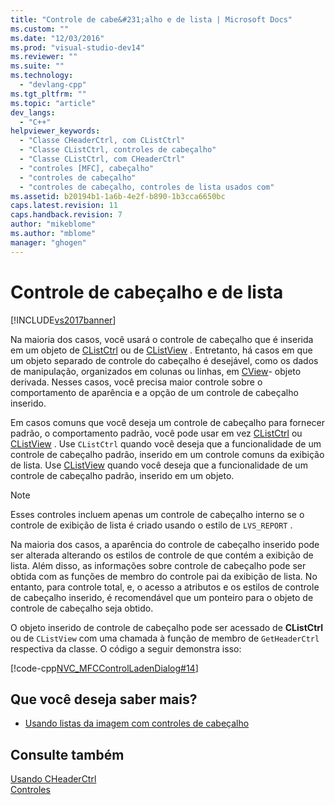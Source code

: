 ```yaml
---
title: "Controle de cabe&#231;alho e de lista | Microsoft Docs"
ms.custom: ""
ms.date: "12/03/2016"
ms.prod: "visual-studio-dev14"
ms.reviewer: ""
ms.suite: ""
ms.technology: 
  - "devlang-cpp"
ms.tgt_pltfrm: ""
ms.topic: "article"
dev_langs: 
  - "C++"
helpviewer_keywords: 
  - "Classe CHeaderCtrl, com CListCtrl"
  - "Classe CListCtrl, controles de cabeçalho"
  - "Classe CListCtrl, com CHeaderCtrl"
  - "controles [MFC], cabeçalho"
  - "controles de cabeçalho"
  - "controles de cabeçalho, controles de lista usados com"
ms.assetid: b20194b1-1a6b-4e2f-b890-1b3cca6650bc
caps.latest.revision: 11
caps.handback.revision: 7
author: "mikeblome"
ms.author: "mblome"
manager: "ghogen"
---
```

# Controle de cabe&#231;alho e de lista
[!INCLUDE[vs2017banner](../assembler/inline/includes/vs2017banner.md)]

Na maioria dos casos, você usará o controle de cabeçalho que é inserida em um objeto de [CListCtrl](../Topic/CListCtrl%20Class.md) ou de [CListView](../mfc/reference/clistview-class.md) .  Entretanto, há casos em que um objeto separado de controle do cabeçalho é desejável, como os dados de manipulação, organizados em colunas ou linhas, em [CView](../Topic/CView%20Class.md)\- objeto derivada.  Nesses casos, você precisa maior controle sobre o comportamento de aparência e a opção de um controle de cabeçalho inserido.  
  
 Em casos comuns que você deseja um controle de cabeçalho para fornecer padrão, o comportamento padrão, você pode usar em vez [CListCtrl](../Topic/CListCtrl%20Class.md) ou [CListView](../mfc/reference/clistview-class.md) .  Use `CListCtrl` quando você deseja que a funcionalidade de um controle de cabeçalho padrão, inserido em um controle comuns da exibição de lista.  Use [CListView](../mfc/reference/clistview-class.md) quando você deseja que a funcionalidade de um controle de cabeçalho padrão, inserido em um objeto.  
  
> [!NOTE]
>  Esses controles incluem apenas um controle de cabeçalho interno se o controle de exibição de lista é criado usando o estilo de `LVS_REPORT` .  
  
 Na maioria dos casos, a aparência do controle de cabeçalho inserido pode ser alterada alterando os estilos de controle de que contém a exibição de lista.  Além disso, as informações sobre controle de cabeçalho pode ser obtida com as funções de membro do controle pai da exibição de lista.  No entanto, para controle total, e, o acesso a atributos e os estilos de controle de cabeçalho inserido, é recomendável que um ponteiro para o objeto de controle de cabeçalho seja obtido.  
  
 O objeto inserido de controle de cabeçalho pode ser acessado de **CListCtrl** ou de `CListView` com uma chamada à função de membro de `GetHeaderCtrl` respectiva da classe.  O código a seguir demonstra isso:  
  
 [!code-cpp[NVC_MFCControlLadenDialog#14](../mfc/codesnippet/CPP/header-control-and-list-control_1.cpp)]  
  
## Que você deseja saber mais?  
  
-   [Usando listas da imagem com controles de cabeçalho](../mfc/using-image-lists-with-header-controls.md)  
  
## Consulte também  
 [Usando CHeaderCtrl](../mfc/using-cheaderctrl.md)   
 [Controles](../mfc/controls-mfc.md)